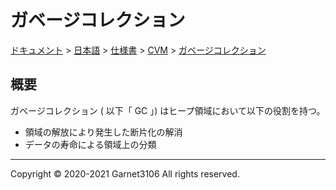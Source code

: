 # ガベージコレクション

[ドキュメント](../../../../index.md) > [日本語](../../../index.md) > [仕様書](../../index.md) > [CVM](../index.md) > [ガベージコレクション](./index.md)

## 概要

ガベージコレクション ( 以下「 GC 」) はヒープ領域において以下の役割を持つ。

- 領域の解放により発生した断片化の解消
- データの寿命による領域上の分類

---

Copyright © 2020-2021 Garnet3106 All rights reserved.

